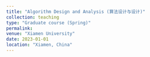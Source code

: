 ```yaml
---
title: "Algorithm Design and Analysis (算法设计与设计)"
collection: teaching
type: "Graduate course (Spring)"
permalink: 
venue: "Xiamen University"
date: 2023-01-01
location: "Xiamen, China"
---
```

